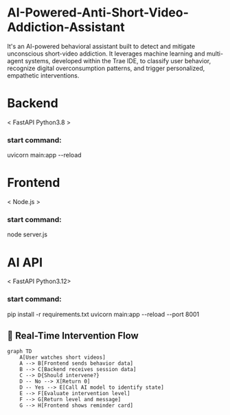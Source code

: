 # AI-Powered-Anti-Short-Video-Addiction-Assistant
It's an AI-powered behavioral assistant built to detect and mitigate unconscious short-video addiction. It leverages machine learning and multi-agent systems, developed within the Trae IDE, to classify user behavior, recognize digital overconsumption patterns, and trigger personalized, empathetic interventions.

# Backend 
< FastAPI Python3.8 >
### start command:
uvicorn main:app --reload

# Frontend 
< Node.js >
### start command:
node server.js

# AI API 
< FastAPI Python3.12>
### start command:
pip install -r requirements.txt
uvicorn main:app --reload --port 8001

## 🧠 Real-Time Intervention Flow

```mermaid
graph TD
    A[User watches short videos]
    A --> B[Frontend sends behavior data]
    B --> C[Backend receives session data]
    C --> D{Should intervene?}
    D -- No --> X[Return 0]
    D -- Yes --> E[Call AI model to identify state]
    E --> F[Evaluate intervention level]
    F --> G[Return level and message]
    G --> H[Frontend shows reminder card]
```
